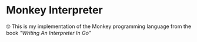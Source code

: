 # Monkey Interpreter

🤓
This is my implementation of the Monkey programming language from the book
_"Writing An Interpreter In Go"_
